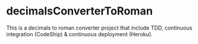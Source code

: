 # decimalsConverterToRoman
This is a decimals to roman converter project that include TDD, continuous integration (CodeShip) &amp; continuous deployment (Heroku).
